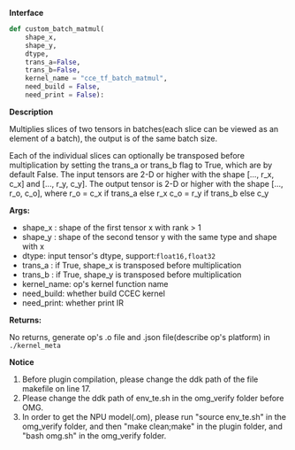 **Interface**

```python
def custom_batch_matmul(
    shape_x, 
    shape_y, 
    dtype, 
    trans_a=False, 
    trans_b=False, 
    kernel_name = "cce_tf_batch_matmul", 
    need_build = False,
    need_print = False):
```

**Description**

Multiplies slices of two tensors in batches(each slice can be viewed as an element of a batch), the output is of the same batch size.

Each of the individual slices can optionally be transposed before multiplication by setting the trans_a or trans_b flag to True, which are by default False. The input tensors are 2-D or higher with the shape [..., r_x, c_x] and [..., r_y, c_y]. The output tensor is 2-D or higher with the shape [..., r_o, c_o], where
r_o = c_x if trans_a else r_x
c_o = r_y if trans_b else c_y

**Args:**

- shape_x : shape of the first tensor x with rank > 1
- shape_y : shape of the second tensor y with the same type and shape with x
- dtype: input tensor's dtype, support:`float16,float32`
- trans_a : if True, shape_x is transposed before multiplication
- trans_b : if True, shape_y is transposed before multiplication
- kernel_name: op's kernel function name
- need_build: whether build CCEC kernel
- need_print: whether print IR

**Returns:**

No returns, generate op's .o file and .json file(describe op's platform) in `./kernel_meta`

**Notice**

1. Before plugin compilation, please change the ddk path of the file makefile on line 17. 
2. Please change the ddk path of env_te.sh in the omg_verify folder before OMG.
3. In order to get the NPU model(.om), please run "source env_te.sh"  in the omg_verify folder, and then "make clean;make" in the plugin folder,  and "bash omg.sh" in the omg_verify folder.

